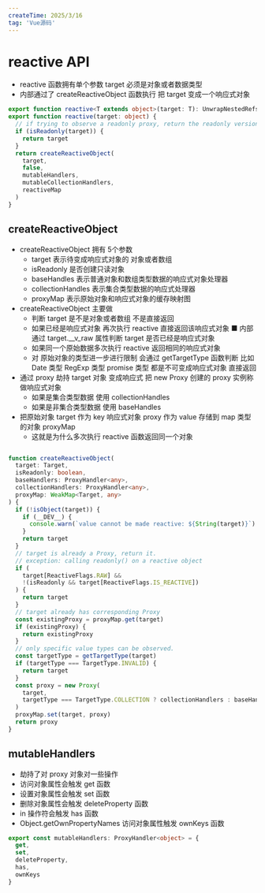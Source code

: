 ```yaml
---
createTime: 2025/3/16
tag: 'Vue源码'
---
```


# reactive API

* reactive 函数拥有单个参数 target 必须是对象或者数据类型
* 内部通过了 createReactiveObject 函数执行 把 target 变成一个响应式对象

```ts
export function reactive<T extends object>(target: T): UnwrapNestedRefs<T>
export function reactive(target: object) {
  // if trying to observe a readonly proxy, return the readonly version.
  if (isReadonly(target)) {
    return target
  }
  return createReactiveObject(
    target,
    false,
    mutableHandlers,
    mutableCollectionHandlers,
    reactiveMap
  )
}

```

## createReactiveObject

* createReactiveObject 拥有 5个参数
  * target 表示待变成响应式对象的 对象或者数组
  * isReadonly 是否创建只读对象
  * baseHandles 表示普通对象和数组类型数据的响应式对象处理器
  * collectionHandles 表示集合类型数据的响应式处理器
  * proxyMap 表示原始对象和响应式对象的缓存映射图
* createReactiveObject 主要做
  * 判断 target 是不是对象或者数组  不是直接返回
  * 如果已经是响应式对象 再次执行 reactive 直接返回该响应式对象
    ■ 内部通过 target.__v_raw 属性判断 target 是否已经是响应式对象
  * 如果同一个原始数据多次执行 reactive 返回相同的响应式对象
  * 对 原始对象的类型进一步进行限制  会通过 getTargetType 函数判断 比如 Date 类型 RegExp 类型 promise 类型 都是不可变成响应式对象 直接返回
* 通过 proxy 劫持 target 对象 变成响应式  把 new Proxy 创建的 proxy 实例称做响应式对象
  * 如果是集合类型数据 使用 collectionHandles
  * 如果是非集合类型数据 使用 baseHandles
* 把原始对象 target 作为 key 响应式对象 proxy 作为 value 存储到 map 类型的对象 proxyMap
  * 这就是为什么多次执行 reactive 函数返回同一个对象

```ts

function createReactiveObject(
  target: Target,
  isReadonly: boolean,
  baseHandlers: ProxyHandler<any>,
  collectionHandlers: ProxyHandler<any>,
  proxyMap: WeakMap<Target, any>
) {
  if (!isObject(target)) {
    if (__DEV__) {
      console.warn(`value cannot be made reactive: ${String(target)}`)
    }
    return target
  }
  // target is already a Proxy, return it.
  // exception: calling readonly() on a reactive object
  if (
    target[ReactiveFlags.RAW] &&
    !(isReadonly && target[ReactiveFlags.IS_REACTIVE])
  ) {
    return target
  }
  // target already has corresponding Proxy
  const existingProxy = proxyMap.get(target)
  if (existingProxy) {
    return existingProxy
  }
  // only specific value types can be observed.
  const targetType = getTargetType(target)
  if (targetType === TargetType.INVALID) {
    return target
  }
  const proxy = new Proxy(
    target,
    targetType === TargetType.COLLECTION ? collectionHandlers : baseHandlers
  )
  proxyMap.set(target, proxy)
  return proxy
}

```

## mutableHandlers

* 劫持了对 proxy 对象对一些操作
* 访问对象属性会触发 get 函数
* 设置对象属性会触发 set 函数
* 删除对象属性会触发 deleteProperty 函数
* in 操作符会触发 has 函数
* Object.getOwnPropertyNames 访问对象属性触发 ownKeys 函数

```ts
export const mutableHandlers: ProxyHandler<object> = {
  get,
  set,
  deleteProperty,
  has,
  ownKeys
}

```

